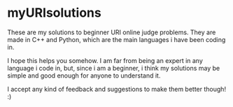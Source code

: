 # myURIsolutions
These are my solutions to beginner URI online judge problems. They are made in C++ and Python, which are the main languages i have been coding in.

I hope this helps you somehow. I am far from being an expert in any language i code in, but, since i am a beginner, i think my solutions may be simple and good enough for anyone to understand it.


I accept any kind of feedback and suggestions to make them better though! :)
